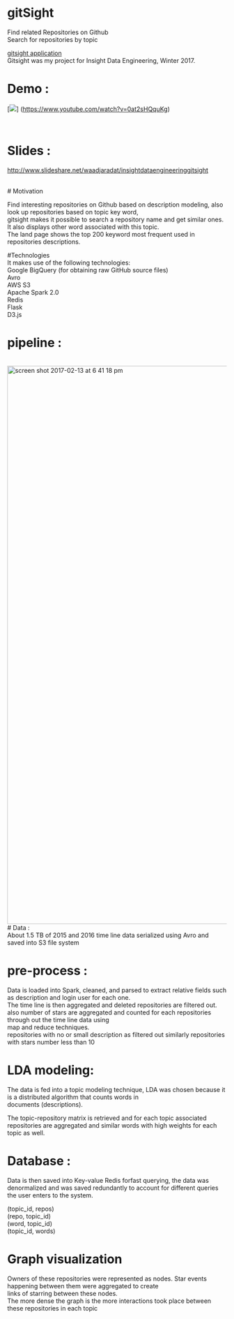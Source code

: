 # gitSight <br /> 
Find related Repositories on Github <br /> 
Search for repositories by topic <br /> 

<a href="gitsight.site">gitsight application</a> <br />
Gitsight was my project for Insight Data Engineering, Winter 2017. <br /> 

# Demo : <br /> 

[![](http://img.youtube.com/vi/0at2sHQquKg/0.jpg)]
(https://www.youtube.com/watch?v=0at2sHQquKg)

 <br /> 

# Slides : <br /> 
http://www.slideshare.net/waadjaradat/insightdataengineeringgitsight <br /> 


 <br /> 
# Motivation

Find interesting repositories on Github based on description modeling, also look up repositories based on topic key word, <br /> gitsight makes it possible to search a repository name and get similar ones. It also displays other word associated with this topic. <br /> The land page shows the top 200 keyword most frequent used in repositories descriptions.  <br />


#Technologies <br />
It makes use of the following technologies:
 <br />
Google BigQuery (for obtaining raw GitHub source files) <br />
Avro <br />
AWS S3 <br />
Apache Spark 2.0 <br />
Redis  <br />
Flask  <br />
D3.js  <br />

# pipeline :
<br />
<img width="1279" alt="screen shot 2017-02-13 at 6 41 18 pm" src="https://cloud.githubusercontent.com/assets/8670178/22912783/1089051a-f21c-11e6-9f95-fae81be8967d.png">

<br />
# Data : <br />
About 1.5 TB of 2015 and 2016 time line data serialized using Avro and saved into S3 file system  <br />

# pre-process :<br />
Data is loaded into Spark, cleaned, and parsed to extract relative fields such as description and login user for each one. <br />
The time line is then aggregated and deleted repositories are filtered out. <br />
also number of stars are aggregated and counted for each repositories through out the time line data using<br />
map and reduce techniques. <br />
repositories with no or small description as filtered out similarly repositories with stars number less than 10 <br />

# LDA modeling: <br />
The data is fed into a topic modeling technique, LDA was chosen because it is a distributed algorithm that counts words in<br /> documents (descriptions).<br />

The topic-repository matrix is retrieved and for each topic associated repositories are aggregated and similar words with high weights for each topic as well. <br />

# Database :<br />

Data is then saved into  Key-value Redis forfast querying, the data was denormalized and was saved redundantly to account for different queries the user enters to the system. <br />

(topic_id, repos)<br />
(repo, topic_id)<br />
(word, topic_id)<br />
(topic_id, words) <br />


# Graph visualization <br />
Owners of these repositories were represented as nodes. Star events happening between them were aggregated to create <br /> links of starring between these nodes. <br />
The more dense the graph is the more interactions took place between these repositories in each topic <br />



